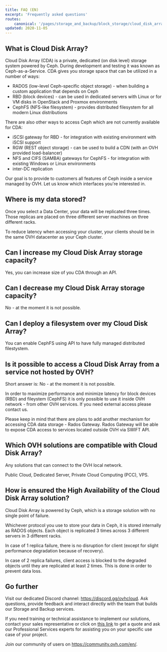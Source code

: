```yaml
---
title: FAQ (EN)
excerpt: 'Frequently asked questions'
routes:
    canonical: '/pages/storage_and_backup/block_storage/cloud_disk_array/ceph_faq'
updated: 2020-11-05
---
```




## What is Cloud Disk Array?
Cloud Disk Array (CDA) is a private, dedicated (on disk level) storage system powered by Ceph. During development and testing it was known as Ceph-as-a-Service. CDA gives you storage space that can be utilized in a number of ways:

- RADOS (low-level Ceph-specific object storage) - when building a custom application that depends on Ceph
- RBD (block devices) - can be used in dedicated servers with Linux or for VM disks in OpenStack and Proxmox environments
- CephFS (NFS-like filesystem) - provides distributed filesystem for all modern Linux distributions

There are also other ways to access Ceph which are not currently available for CDA:

- iSCSI gateway for RBD - for integration with existing environment with iSCSI support
- RGW (REST object storage) - can be used to build a CDN (with an OVH provided load-balancer)
- NFS and CIFS (SAMBA) gateways for CephFS - for integration with existing Windows or Linux environments
- inter-DC replication

Our goal is to provide to customers all features of Ceph inside a service managed by OVH. Let us know which interfaces you're interested in.


## Where is my data stored?
Once you select a Data Center, your data will be replicated three times. Those replicas are placed on three different server machines on three different racks.

To reduce latency when accessing your cluster, your clients should be in the same OVH datacenter as your Ceph cluster.


## Can I increase my Cloud Disk Array storage capacity?
Yes, you can increase size of you CDA through an API.


## Can I decrease my Cloud Disk Array storage capacity?
No - at the moment it is not possible.


## Can I deploy a filesystem over my Cloud Disk Array?
You can enable CephFS using API to have fully managed distributed filestystem.


## Is it possible to access a Cloud Disk Array from a service not hosted by OVH?
Short answer is: No - at the moment it is not possible.

In order to maximize performance and minimize latency for block devices (RBD) and fileystem (CephFS) it is only possible to use it inside OVH network - from other OVH services. If you need external access please contact us.

Please keep in mind that there are plans to add another mechanism for accessing CDA data storage - Rados Gateway. Rados Gateway will be able to expose CDA access to services located outside OVH via SWIFT API.


## Which OVH solutions are compatible with Cloud Disk Array?
Any solutions that can connect to the OVH local network.

Public Cloud, Dedicated Server, Private Cloud Computing (PCC), VPS.


## How is ensured the High Availability of the Cloud Disk Array solution?
Cloud Disk Array is powered by Ceph, which is a storage solution with no single point of failure.

Whichever protocol you use to store your data in Ceph, it is stored internally as RADOS objects. Each object is replicated 3 times across 3 different servers in 3 different racks.

In case of 1 replica failure, there is no disruption for client (except for slight performance degradation because of recovery).

In case of 2 replica failures, client access is blocked to the degraded objects until they are replicated at least 2 times. This is done in order to prevent data loss.

## Go further

Visit our dedicated Discord channel: <https://discord.gg/ovhcloud>. Ask questions, provide feedback and interact directly with the team that builds our Storage and Backup services.

If you need training or technical assistance to implement our solutions, contact your sales representative or click on [this link](https://www.ovhcloud.com/it/professional-services/) to get a quote and ask our Professional Services experts for assisting you on your specific use case of your project.


Join our community of users on <https://community.ovh.com/en/>.
